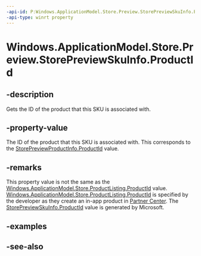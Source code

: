```yaml
---
-api-id: P:Windows.ApplicationModel.Store.Preview.StorePreviewSkuInfo.ProductId
-api-type: winrt property
---
```


<!-- Property syntax
public string ProductId { get; }
-->

# Windows.ApplicationModel.Store.Preview.StorePreviewSkuInfo.ProductId

## -description
Gets the ID of the product that this SKU is associated with.

## -property-value
The ID of the product that this SKU is associated with. This corresponds to the [StorePreviewProductInfo.ProductId](storepreviewproductinfo_productid.md) value.

## -remarks
This property value is not the same as the [Windows.ApplicationModel.Store.ProductListing.ProductId](../windows.applicationmodel.store/productlisting_productid.md) value. [Windows.ApplicationModel.Store.ProductListing.ProductId](../windows.applicationmodel.store/productlisting_productid.md) is specified by the developer as they create an in-app product in [Partner Center](https://partner.microsoft.com/dashboard). The [StorePreviewSkuInfo.ProductId](storepreviewskuinfo_productid.md) value is generated by Microsoft.

## -examples

## -see-also
